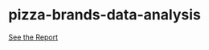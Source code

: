 # pizza-brands-data-analysis
[See the Report]([yourfile.pdf](https://www.canva.com/design/DAGXSkBQfYc/hUiQMnY3gg0ERjzkAPc6AQ/edit?utm_content=DAGXSkBQfYc&utm_campaign=designshare&utm_medium=link2&utm_source=sharebutton))
